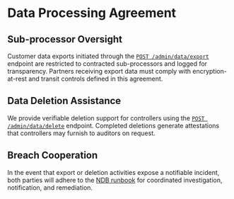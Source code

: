# Data Processing Agreement

## Sub-processor Oversight
Customer data exports initiated through the [`POST /admin/data/export`](../../services/api-gateway/src/index.ts) endpoint are restricted to contracted sub-processors and logged for transparency. Partners receiving export data must comply with encryption-at-rest and transit controls defined in this agreement.

## Data Deletion Assistance
We provide verifiable deletion support for controllers using the [`POST /admin/data/delete`](../../services/api-gateway/src/index.ts) endpoint. Completed deletions generate attestations that controllers may furnish to auditors on request.

## Breach Cooperation
In the event that export or deletion activities expose a notifiable incident, both parties will adhere to the [NDB runbook](../runbooks/ndb.md) for coordinated investigation, notification, and remediation.
